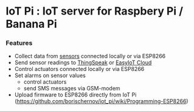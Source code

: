 # IoT Pi : IoT server for Raspbery Pi / Banana Pi

### Features
- Collect data from [sensors](https://github.com/borischernov/iot_pi/wiki) connected locally or via ESP8266
- Send sensor readings to [ThingSpeak](https://thingspeak.com) or [EasyIoT Cloud](http://cloud.iot-playground.com/)
- Control actuators connected locally or via ESP8266
- Set alarms on sensor values
  - control actuators
  - send SMS messages via GSM-modem
- Upload firmware to ESP8266 directly from IoT Pi (https://github.com/borischernov/iot_pi/wiki/Programming-ESP8266)
